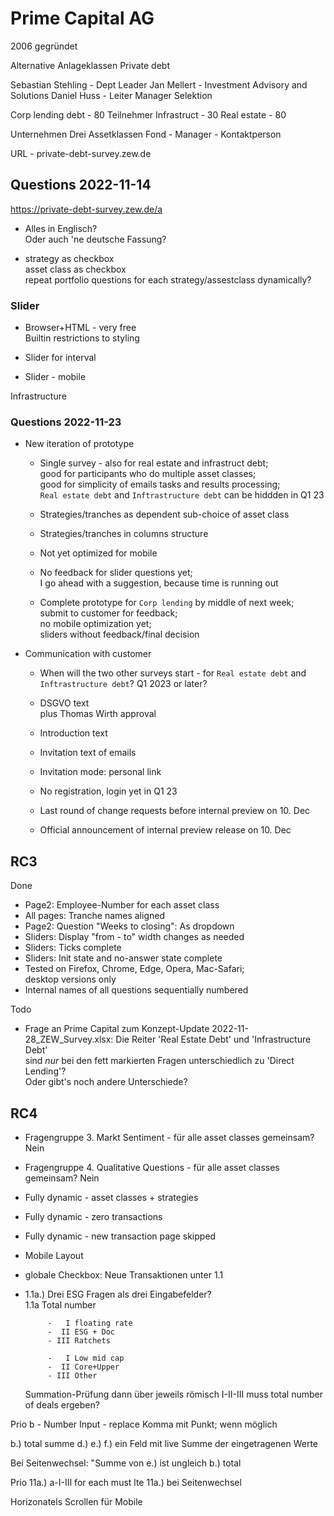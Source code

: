 # Prime Capital AG

2006 gegründet

Alternative Anlageklassen
Private debt

Sebastian Stehling - Dept Leader
Jan Mellert  - Investment Advisory and Solutions
Daniel Huss  - Leiter Manager Selektion

Corp lending debt - 80 Teilnehmer
Infrastruct - 30
Real estate - 80

Unternehmen
    Drei Assetklassen
    Fond - Manager - Kontaktperson

URL - private-debt-survey.zew.de


## Questions 2022-11-14

<https://private-debt-survey.zew.de/a>

* Alles in Englisch?  
  Oder auch 'ne deutsche Fassung? 

* strategy as checkbox  
  asset class as checkbox  
  repeat portfolio questions for each strategy/assestclass dynamically?

### Slider

* Browser+HTML - very free  
  Builtin restrictions to styling  

* Slider for interval

* Slider - mobile

Infrastructure

### Questions 2022-11-23

* New iteration of prototype
  * Single survey - also for real estate and infrastruct debt;  
      good for participants who do multiple asset classes;  
      good for simplicity of emails tasks and results processing;  
      `Real estate debt` and `Inftrastructure debt` can be hiddden in Q1 23
  * Strategies/tranches as dependent sub-choice of asset class
  * Strategies/tranches in columns structure
  * Not yet optimized for mobile
  * No feedback for slider questions yet;  
     I go ahead with a suggestion, because time is running out
  
  * Complete prototype for `Corp lending` by middle of next week;  
     submit to customer for feedback;  
     no mobile optimization yet;  
     sliders without feedback/final decision


* Communication with customer
  * When will the two other surveys start - for `Real estate debt` and `Inftrastructure debt`? Q1 2023 or later?
  * DSGVO text  
     plus Thomas Wirth approval
  * Introduction text
  * Invitation text of emails
  * Invitation mode: personal link
  * No registration, login yet in Q1 23

  * Last round of change requests before internal preview on 10. Dec
  * Official announcement of internal preview release on 10. Dec


## RC3

Done

* Page2: Employee-Number for each asset class
* All pages: Tranche names aligned
* Page2: Question "Weeks to closing": As dropdown
* Sliders: Display "from - to" width changes as needed
* Sliders: Ticks complete
* Sliders: Init state and no-answer state complete
* Tested on Firefox, Chrome, Edge, Opera, Mac-Safari;  
  desktop versions only
* Internal names of all questions sequentially numbered

Todo

* Frage an Prime Capital zum Konzept-Update 2022-11-28_ZEW_Survey.xlsx:
   Die Reiter 'Real Estate Debt' und 'Infrastructure Debt'  
   sind _nur_ bei den fett markierten Fragen unterschiedlich zu 'Direct Lending'?  
   Oder gibt's noch andere Unterschiede?


## RC4

* Fragengruppe 3. Markt Sentiment        - für alle asset classes gemeinsam? Nein
* Fragengruppe 4. Qualitative Questions  - für alle asset classes gemeinsam? Nein

* Fully dynamic - asset classes + strategies

* Fully dynamic - zero transactions

* Fully dynamic - new transaction page skipped

* Mobile Layout

* globale Checkbox: Neue Transaktionen unter 1.1

* 1.1a.) Drei ESG Fragen als drei Eingabefelder?  
        1.1a       Total number

           -   I floating rate
           -  II ESG + Doc 
           - III Ratchets  

           -   I Low mid cap
           -  II Core+Upper 
           - III Other  

    Summation-Prüfung dann über jeweils römisch I-II-III muss total number of deals ergeben?

Prio b - Number Input - replace Komma mit Punkt; wenn möglich

b.) total summe
   d.) e.) f.) ein Feld mit live Summe der eingetragenen Werte

   Bei Seitenwechsel: "Summe von e.) ist ungleich b.) total

Prio
   11a.) a-I-III for each must lte 11a.)
   bei Seitenwechsel

Horizonatels Scrollen für Mobile